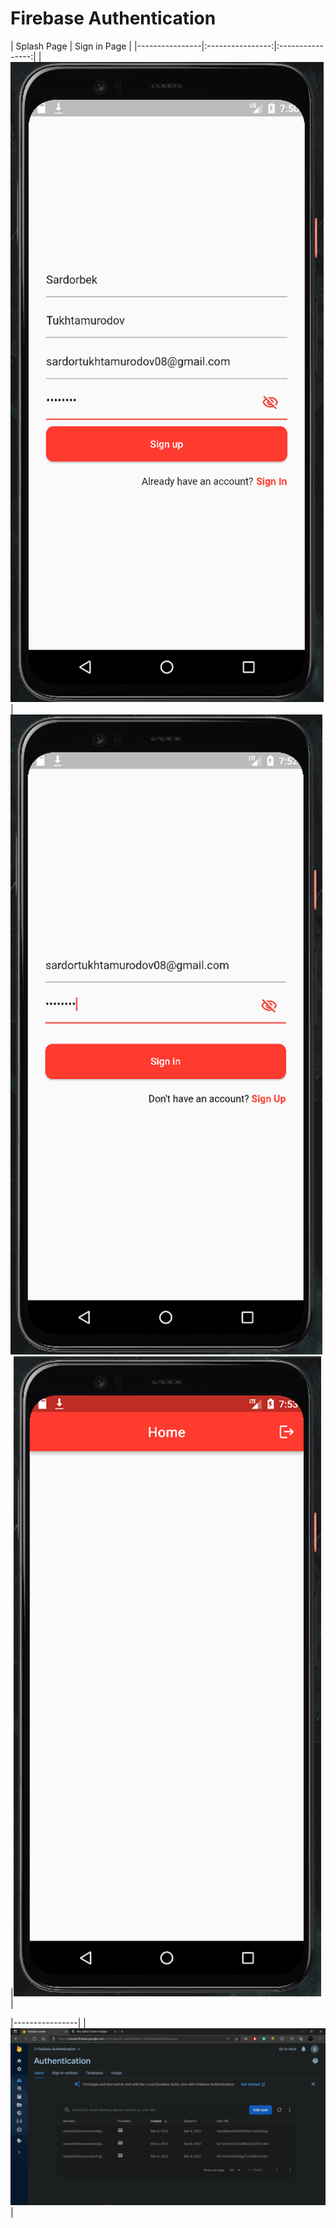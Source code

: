 # Firebase Authentication

| Splash Page | Sign in Page |
|----------------|:----------------:|:----------------:|
| ![Sign up Page](assets/readme/img.png) | ![Sign in Page](assets/readme/img_1.png) |![Home Page](assets/readme/img_2.png) |

|----------------|
| ![Firebase Console](assets/readme/img_3.png) |
